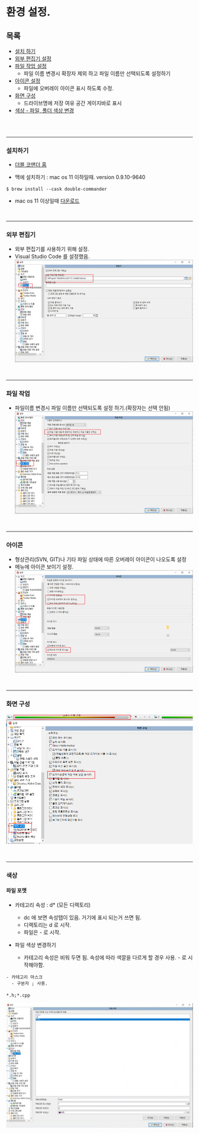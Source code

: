 # 환경 설정.

## 목록
- [설치 하기](#설치하기)
- [외부 편집기 설정](#외부-편집기)
- [파일 작업 설정](#파일-작업)
  - 파일 이름 변경시 확장자 제외 하고 파일 이름만 선택되도록 설정하기
- [아이콘 설정](#아이콘)
  - 파일에 오버레이 아이콘 표시 하도록 수정.
- [화면 구성](#화면-구성)
  - 드라이브명에 저장 여유 공간 게이지바로 표시
- [색상 - 파일, 폴더 색상 변경](#색상)

<br><br>

------

### 설치하기
- [더블 코맨더 홈](https://sourceforge.net/p/doublecmd/wiki/Download/)   

- 맥에 설치하기 :  mac os 11 이하일때. version 0.9.10-9640
```
$ brew install --cask double-commander
```
- mac os 11 이상일때
[다운로드](https://doublecmd.sourceforge.io/site/eng/snapshots.php)


<br>

-------
### 외부 편집기
- 외부 편집기를 사용하기 위해 설정.
- Visual Studio Code 를 설정했음.
![외부 편집기 설정](./setting_edit.png)   

<br>

-------
### 파일 작업
- 파일이름 변경시 파일 이름만 선택되도록 설정 하기.(확장자는 선택 안됨)
![파일 작업 설정](./setting_file.png)

<br>

-------
### 아이콘
- 형상관리(SVN, GIT)나 기타 파일 상태에 따른 오버레이 아이콘이 나오도록 설정
- 메뉴에 아이콘 보이기 설정.
![아이콘 설정](./setting_icon.png)

<br>

------
### 화면 구성
![드라이브명에 저장 공간 게이지 바로 설정](./setting_screen_layout.png)

<br>

------
### 색상
#### 파일 포멧
- 카테고리 속성 : d*   (모든 디렉토리)
  - dc 에 보면 속성탭이 있음. 거기에 표시 되는거 쓰면 됨.
  - 디렉토리는 d 로 시작.
  - 파일은 - 로 시작.

- 파일 색상 변경하기
  - 카테고리 속성은 비워 두면 됨. 속성에 따라 색깔을 다르게 할 경우 사용.  - 로 시작해야함.
```
- 카테고리 마스크
  - 구분자 ; 사용.
  
*.h;*.cpp
```
![디렉토리 색상 변경 바로 설정](./setting_color_file_filter.png)


<br>



